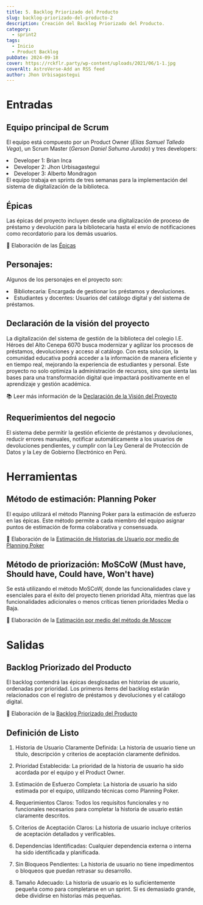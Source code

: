 ```yaml
---
title: 5. Backlog Priorizado del Producto
slug: backlog-priorizado-del-producto-2
description: Creación del Backlog Priorizado del Producto.
category:
  - sprint2
tags:
  - Inicio
  - Product Backlog
pubDate: 2024-09-18
cover: https://rckflr.party/wp-content/uploads/2021/06/1-1.jpg
coverAlt: AstroVerse-Add an RSS feed
author: Jhon Urbisagastegui
---
```


# Entradas

## Equipo principal de Scrum

El equipo está compuesto por un Product Owner (*Elías Samuel Talledo Vega*), un Scrum Master (*Gerson Daniel Sahuma Jurado*) y tres developers:
<li>Developer 1: Brian Inca</li>
<li>Developer 2: Jhon Urbisagastegui</li>
<li>Developer 3: Alberto Mondragon</li> 
El equipo trabaja en sprints de tres semanas para la implementación del sistema de digitalización de la biblioteca.

## Épicas

Las épicas del proyecto incluyen desde una digitalización de proceso de préstamo y devolución para la bibliotecaria hasta el envío de notificaciones como recordatorio para los demás usuarios.

📸 Elaboración de las <a href="https://drive.google.com/file/d/1dGtDOmKetonNez0vCMrYpTTkxjHpwEPf/view?usp=sharing" target="_blank">Épicas</a>

## Personajes:

Algunos de los personajes en el proyecto son:
<li>Bibliotecaria: Encargada de gestionar los préstamos y devoluciones.</li>
<li>Estudiantes y docentes: Usuarios del catálogo digital y del sistema de préstamos.</li>

## Declaración de la visión del proyecto

La digitalización del sistema de gestión de la biblioteca del colegio I.E. Héroes del Alto Cenepa 6070 busca modernizar y agilizar los procesos de préstamos, devoluciones y acceso al catálogo. Con esta solución, la comunidad educativa podrá acceder a la información de manera eficiente y en tiempo real, mejorando la experiencia de estudiantes y personal. Este proyecto no solo optimiza la administración de recursos, sino que sienta las bases para una transformación digital que impactará positivamente en el aprendizaje y gestión académica.

📚 Leer más información de la <a href="https://drive.google.com/file/d/15KNadJ54EG1EIMHjFxcIphKOJemWNUdY/view?usp=sharing" target="_blank">Declaración de la Visión del Proyecto</a>

## Requerimientos del negocio

El sistema debe permitir la gestión eficiente de préstamos y devoluciones, reducir errores manuales, notificar automáticamente a los usuarios de devoluciones pendientes, y cumplir con la Ley General de Protección de Datos y la Ley de Gobierno Electrónico en Perú.

# Herramientas

## Método de estimación: Planning Poker

El equipo utilizará el método Planning Poker para la estimación de esfuerzo en las épicas. Este método permite a cada miembro del equipo asignar puntos de estimación de forma colaborativa y consensuada.

📸 Elaboración de la <a href="https://drive.google.com/file/d/1Rb5lx8R3BM0CPZIjA5YLH7prRYnBxqCg/view?usp=drive_linkr" target="_blank">Estimación de Historias de Usuario por medio de Planning Poker</a>

## Método de priorización: MoSCoW (Must have, Should have, Could have, Won't have)

Se está utilizando el método MoSCoW, donde las funcionalidades clave y esenciales para el éxito del proyecto tienen prioridad Alta, mientras que las funcionalidades adicionales o menos críticas tienen prioridades Media o Baja.

📸 Elaboración de la <a href="https://drive.google.com/file/d/1z2v7B1X21mwVE7mpCWjL5NFTBboKI-Cd/view?usp=sharing" target="_blank">Estimación por medio del método de Moscow</a>

# Salidas

## Backlog Priorizado del Producto

El backlog contendrá las épicas desglosadas en historias de usuario, ordenadas por prioridad. Los primeros ítems del backlog estarán relacionados con el registro de préstamos y devoluciones y el catálogo digital.

📸 Elaboración de la <a href="https://drive.google.com/file/d/1z2v7B1X21mwVE7mpCWjL5NFTBboKI-Cd/view?usp=sharing" target="_blank">Backlog Priorizado del Producto</a>

## Definición de Listo

1. Historia de Usuario Claramente Definida: La historia de usuario tiene un título, descripción y criterios de aceptación claramente definidos.

2. Prioridad Establecida: La prioridad de la historia de usuario ha sido acordada por el equipo y el Product Owner.

3. Estimación de Esfuerzo Completa: La historia de usuario ha sido estimada por el equipo, utilizando técnicas como Planning Poker.

4. Requerimientos Claros: Todos los requisitos funcionales y no funcionales necesarios para completar la historia de usuario están claramente descritos.

5. Criterios de Aceptación Claros: La historia de usuario incluye criterios de aceptación detallados y verificables.

6. Dependencias Identificadas: Cualquier dependencia externa o interna ha sido identificada y planificada.

7. Sin Bloqueos Pendientes: La historia de usuario no tiene impedimentos o bloqueos que puedan retrasar su desarrollo.

8. Tamaño Adecuado: La historia de usuario es lo suficientemente pequeña como para completarse en un sprint. Si es demasiado grande, debe dividirse en historias más pequeñas.